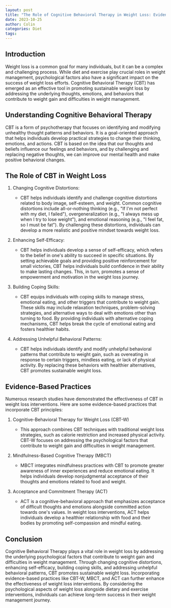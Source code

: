 ```yaml
---
layout: post
title: "The Role of Cognitive Behavioral Therapy in Weight Loss: Evidence-Based Practices"
date: 2023-10-25
author: Colin
categories: Diet
tags: 
---
```


## Introduction 

Weight loss is a common goal for many individuals, but it can be a complex and challenging process. While diet and exercise play crucial roles in weight management, psychological factors also have a significant impact on the success of weight loss efforts. Cognitive Behavioral Therapy (CBT) has emerged as an effective tool in promoting sustainable weight loss by addressing the underlying thoughts, emotions, and behaviors that contribute to weight gain and difficulties in weight management.

## Understanding Cognitive Behavioral Therapy

CBT is a form of psychotherapy that focuses on identifying and modifying unhealthy thought patterns and behaviors. It is a goal-oriented approach that helps individuals develop practical strategies to change their thinking, emotions, and actions. CBT is based on the idea that our thoughts and beliefs influence our feelings and behaviors, and by challenging and replacing negative thoughts, we can improve our mental health and make positive behavioral changes.

## The Role of CBT in Weight Loss

1. Changing Cognitive Distortions:
   - CBT helps individuals identify and challenge cognitive distortions related to body image, self-esteem, and weight. Common cognitive distortions include all-or-nothing thinking (e.g., "If I'm not perfect with my diet, I failed"), overgeneralization (e.g., "I always mess up when I try to lose weight"), and emotional reasoning (e.g., "I feel fat, so I must be fat"). By challenging these distortions, individuals can develop a more realistic and positive mindset towards weight loss.

2. Enhancing Self-Efficacy:
   - CBT helps individuals develop a sense of self-efficacy, which refers to the belief in one's ability to succeed in specific situations. By setting achievable goals and providing positive reinforcement for small victories, CBT helps individuals build confidence in their ability to make lasting changes. This, in turn, promotes a sense of empowerment and motivation in the weight loss journey.

3. Building Coping Skills:
   - CBT equips individuals with coping skills to manage stress, emotional eating, and other triggers that contribute to weight gain. These skills may include relaxation techniques, problem-solving strategies, and alternative ways to deal with emotions other than turning to food. By providing individuals with alternative coping mechanisms, CBT helps break the cycle of emotional eating and fosters healthier habits.

4. Addressing Unhelpful Behavioral Patterns:
   - CBT helps individuals identify and modify unhelpful behavioral patterns that contribute to weight gain, such as overeating in response to certain triggers, mindless eating, or lack of physical activity. By replacing these behaviors with healthier alternatives, CBT promotes sustainable weight loss.

## Evidence-Based Practices

Numerous research studies have demonstrated the effectiveness of CBT in weight loss interventions. Here are some evidence-based practices that incorporate CBT principles:

1. Cognitive-Behavioral Therapy for Weight Loss (CBT-W)
   - This approach combines CBT techniques with traditional weight loss strategies, such as calorie restriction and increased physical activity. CBT-W focuses on addressing the psychological factors that contribute to weight gain and difficulties in weight management.

2. Mindfulness-Based Cognitive Therapy (MBCT)
   - MBCT integrates mindfulness practices with CBT to promote greater awareness of inner experiences and reduce emotional eating. It helps individuals develop nonjudgmental acceptance of their thoughts and emotions related to food and weight.

3. Acceptance and Commitment Therapy (ACT)
   - ACT is a cognitive-behavioral approach that emphasizes acceptance of difficult thoughts and emotions alongside committed action towards one's values. In weight loss interventions, ACT helps individuals develop a healthier relationship with food and their bodies by promoting self-compassion and mindful eating.

## Conclusion

Cognitive Behavioral Therapy plays a vital role in weight loss by addressing the underlying psychological factors that contribute to weight gain and difficulties in weight management. Through changing cognitive distortions, enhancing self-efficacy, building coping skills, and addressing unhelpful behavioral patterns, CBT promotes sustainable weight loss. Incorporating evidence-based practices like CBT-W, MBCT, and ACT can further enhance the effectiveness of weight loss interventions. By considering the psychological aspects of weight loss alongside dietary and exercise interventions, individuals can achieve long-term success in their weight management journey.